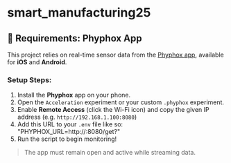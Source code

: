# smart_manufacturing25

## 📱 Requirements: Phyphox App

This project relies on real-time sensor data from the [Phyphox app](https://phyphox.org/), available for **iOS** and **Android**.

### Setup Steps:
1. Install the **Phyphox** app on your phone.
2. Open the `Acceleration` experiment or your custom `.phyphox` experiment.
3. Enable **Remote Access** (click the Wi-Fi icon) and copy the given IP address (e.g. `http://192.168.1.100:8080`)
4. Add this URL to your `.env` file like so: "PHYPHOX_URL=http://<your-ip>:8080/get?"
5. Run the script to begin monitoring!

> The app must remain open and active while streaming data.
